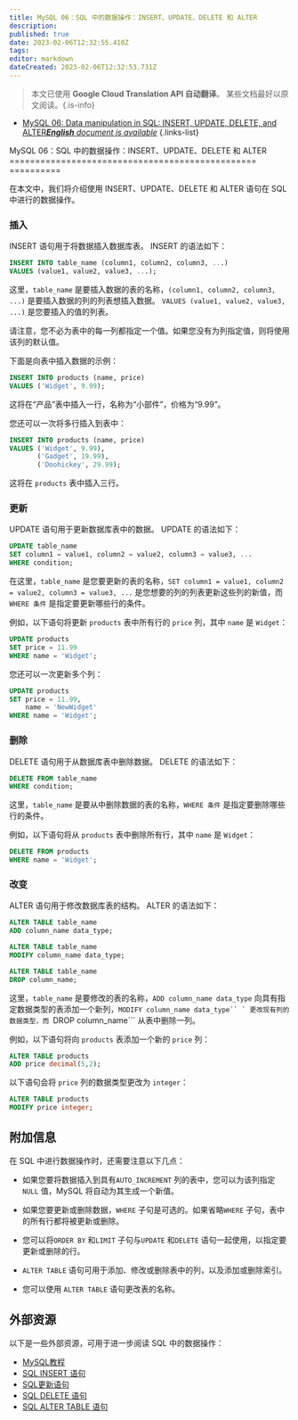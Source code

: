 ```yaml
---
title: MySQL 06：SQL 中的数据操作：INSERT、UPDATE、DELETE 和 ALTER
description: 
published: true
date: 2023-02-06T12:32:55.410Z
tags: 
editor: markdown
dateCreated: 2023-02-06T12:32:53.731Z
---
```


> 本文已使用 **Google Cloud Translation API 自动翻译**。
某些文档最好以原文阅读。{.is-info}



- [MySQL 06: Data manipulation in SQL: INSERT, UPDATE, DELETE, and ALTER***English** document is available*](/en/Knowledge-base/mysql-for-planner-marketers/Learning/mysql-06-data-manipulation-in-sql-insert-update-delete-and-alter)
{.links-list}


MySQL 06：SQL 中的数据操作：INSERT、UPDATE、DELETE 和 ALTER
================================================ ==========

在本文中，我们将介绍使用 INSERT、UPDATE、DELETE 和 ALTER 语句在 SQL 中进行的数据操作。

### 插入

INSERT 语句用于将数据插入数据库表。 INSERT 的语法如下：

```sql
INSERT INTO table_name (column1, column2, column3, ...)
VALUES (value1, value2, value3, ...);
```

这里，```table_name``` 是要插入数据的表的名称，```(column1, column2, column3, ...)``` 是要插入数据的列的列表想插入数据。 ```VALUES (value1, value2, value3, ...)``` 是您要插入的值的列表。

请注意，您不必为表中的每一列都指定一个值。如果您没有为列指定值，则将使用该列的默认值。

下面是向表中插入数据的示例：

```sql
INSERT INTO products (name, price)
VALUES ('Widget', 9.99);
```

这将在“产品”表中插入一行，名称为“小部件”，价格为“9.99”。

您还可以一次将多行插入到表中：

```sql
INSERT INTO products (name, price)
VALUES ('Widget', 9.99),
       ('Gadget', 19.99),
       ('Doohickey', 29.99);
```

这将在 ```products``` 表中插入三行。

### 更新

UPDATE 语句用于更新数据库表中的数据。 UPDATE 的语法如下：

```sql
UPDATE table_name
SET column1 = value1, column2 = value2, column3 = value3, ...
WHERE condition;
```

在这里，```table_name``` 是您要更新的表的名称，```SET column1 = value1, column2 = value2, column3 = value3, ...``` 是您想要的列的列表更新这些列的新值，而```WHERE 条件``` 是指定要更新哪些行的条件。

例如，以下语句将更新 ```products``` 表中所有行的 ```price``` 列，其中 ```name``` 是 ```Widget```：

```sql
UPDATE products
SET price = 11.99
WHERE name = 'Widget';
```

您还可以一次更新多个列：

```sql
UPDATE products
SET price = 11.99,
    name = 'NewWidget'
WHERE name = 'Widget';
```

### 删除

DELETE 语句用于从数据库表中删除数据。 DELETE 的语法如下：

```sql
DELETE FROM table_name
WHERE condition;
```

这里，```table_name``` 是要从中删除数据的表的名称，```WHERE 条件``` 是指定要删除哪些行的条件。

例如，以下语句将从 ```products``` 表中删除所有行，其中 ```name``` 是 ```Widget```：

```sql
DELETE FROM products
WHERE name = 'Widget';
```

### 改变

ALTER 语句用于修改数据库表的结构。 ALTER 的语法如下：

```sql
ALTER TABLE table_name
ADD column_name data_type;

ALTER TABLE table_name
MODIFY column_name data_type;

ALTER TABLE table_name
DROP column_name;
```

这里，```table_name``` 是要修改的表的名称，```ADD column_name data_type``` 向具有指定数据类型的表添加一个新列，```MODIFY column_name data_type`` ` 更改现有列的数据类型，而 ```DROP column_name``` 从表中删除一列。

例如，以下语句将向 ```products``` 表添加一个新的 ```price``` 列：

```sql
ALTER TABLE products
ADD price decimal(5,2);
```

以下语句会将 ```price``` 列的数据类型更改为 ```integer```：

```sql
ALTER TABLE products
MODIFY price integer;
```

附加信息
----------------------

在 SQL 中进行数据操作时，还需要注意以下几点：

* 如果您要将数据插入到具有```AUTO_INCREMENT``` 列的表中，您可以为该列指定```NULL``` 值，MySQL 将自动为其生成一个新值。

* 如果您要更新或删除数据，```WHERE``` 子句是可选的。如果省略```WHERE``` 子句，表中的所有行都将被更新或删除。

* 您可以将```ORDER BY``` 和```LIMIT``` 子句与```UPDATE``` 和```DELETE``` 语句一起使用，以指定要更新或删除的行。

* ```ALTER TABLE``` 语句可用于添加、修改或删除表中的列，以及添加或删除索引。

* 您可以使用 ```ALTER TABLE``` 语句更改表的名称。

外部资源
------------------

以下是一些外部资源，可用于进一步阅读 SQL 中的数据操作：

* [MySQL教程](https://dev.mysql.com/doc/refman/5.7/en/sql-tutorial.html)
* [SQL INSERT 语句](https://www.w3schools.com/sql/sql_insert.asp)
* [SQL更新语句](https://www.w3schools.com/sql/sql_update.asp)
* [SQL DELETE 语句](https://www.w3schools.com/sql/sql_delete.asp)
* [SQL ALTER TABLE 语句](https://www.w3schools.com/sql/sql_alter.asp)